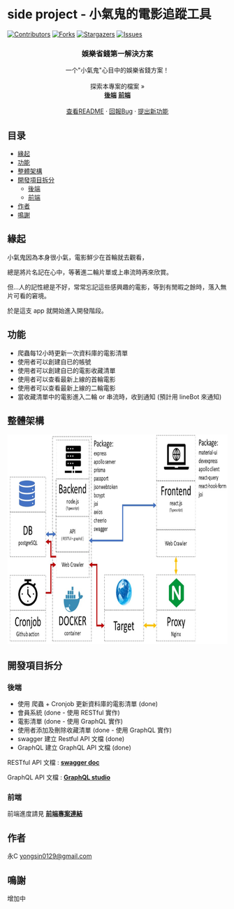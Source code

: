 # side project - 小氣鬼的電影追蹤工具

<!-- PROJECT SHIELDS -->

[![Contributors][contributors-shield]][contributors-url]
[![Forks][forks-shield]][forks-url]
[![Stargazers][stars-shield]][stars-url]
[![Issues][issues-shield]][issues-url]

<!-- PROJECT LOGO -->

<p align="center">
  <!-- 未來新增圖片用 -->
  <!-- <a href="https://github.com/yongsin0129/project-cheapskate/">
    <img src="images/logo.png" alt="Logo" width="80" height="80">
  </a> -->

  <h3 align="center">娛樂省錢第一解決方案</h3>
  <p align="center">
    一个"小氣鬼"心目中的娛樂省錢方案！
    <br />
    <br />
    探索本專案的檔案 »
    <br />
    <a href="https://github.com/yongsin0129/project-cheapskate"><strong>後端</strong></a>
    <a href="https://github.com/yongsin0129/project-cheapskate-fe"><strong>前端</strong></a>
    <br />
    <br />
    <a href="https://github.com/yongsin0129/project-cheapskate">查看README</a>
    ·
    <a href="https://github.com/yongsin0129/project-cheapskate/issues">回報Bug</a>
    ·
    <a href="https://github.com/yongsin0129/project-cheapskate/issues">提出新功能</a>
  </p>
</p>

## 目录

- [緣起](#緣起)
- [功能](#功能)
- [整體架構](#整體架構) 
- [開發項目拆分](#開發項目拆分)
  - [後端](#後端)
  - [前端](#前端)
- [作者](#作者)
- [鳴謝](#鳴謝)



## 緣起
小氣鬼因為本身很小氣，電影鮮少在首輪就去觀看，

總是將片名記在心中，等著進二輪片單或上串流時再來欣賞。

但...人的記性總是不好，常常忘記這些感興趣的電影，等到有閒暇之餘時，落入無片可看的窘境。

於是這支 app 就開始進入開發階段。

## 功能
- 爬蟲每12小時更新一次資料庫的電影清單
- 使用者可以創建自已的帳號
- 使用者可以創建自已的電影收藏清單
- 使用者可以查看最新上線的首輪電影
- 使用者可以查看最新上線的二輪電影
- 當收藏清單中的電影進入二輪 or 串流時，收到通知 (預計用 lineBot 來通知)

## 整體架構
<p align="center">
  <img src="public/cheapskate流程圖.jpg" alt="diagram" width="854" height="480">
<p>

## 開發項目拆分
### 後端
- 使用 爬蟲 + Cronjob 更新資料庫的電影清單  (done)
- 會員系統 (done - 使用 RESTful 實作) 
- 電影清單 (done - 使用 GraphQL 實作)
- 使用者添加及刪除收藏清單 (done - 使用 GraphQL 實作)
- swagger 建立 Restful API 文檔 (done)
- GraphQL 建立 GraphQL API 文檔 (done)

RESTful API 文檔 : <a href="https://cheapskate.fly.dev/"><strong>swagger doc</strong></a>

GraphQL API 文檔 : <a href="https://studio.apollographql.com/graph/syu-yongsin-cheapskate/explorer?variant=v1"><strong>GraphQL studio</strong></a>

### 前端
前端進度請見 <a href="https://github.com/yongsin0129/project-cheapskate-fe"><strong>前端專案連結</strong></a>

## 作者

永C
yongsin0129@gmail.com

## 鳴謝
增加中


<!-- links -->

[your-project-path]: yongsin0129/project-cheapskate

[contributors-shield]: https://img.shields.io/github/contributors/yongsin0129/project-cheapskate.svg?style=flat-square
[contributors-url]: https://github.com/yongsin0129/project-cheapskate/graphs/contributors

[forks-shield]: https://img.shields.io/github/forks/yongsin0129/project-cheapskate.svg?style=flat-square
[forks-url]: https://github.com/yongsin0129/project-cheapskate/network/members

[stars-shield]: https://img.shields.io/github/stars/yongsin0129/project-cheapskate.svg?style=flat-square
[stars-url]: https://github.com/yongsin0129/project-cheapskate/stargazers

[issues-shield]: https://img.shields.io/github/issues/yongsin0129/project-cheapskate.svg?style=flat-square
[issues-url]: https://github.com/yongsin0129/project-cheapskate/issues
